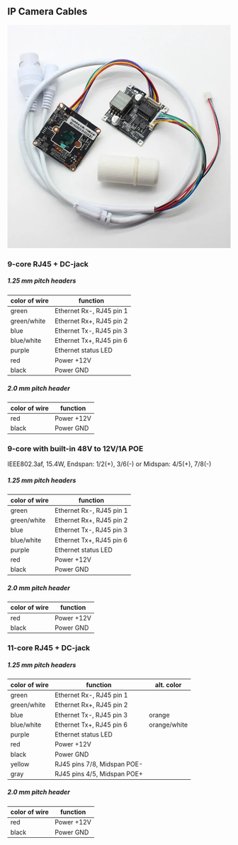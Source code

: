 IP Camera Cables
----------------

![](../../images/ipc-ethernet-cable.jpg)

### 9-core RJ45 + DC-jack

##### 1.25 mm pitch headers

| color of wire | function                 |
|---------------|--------------------------|
| green         | Ethernet Rx-, RJ45 pin 1 |
| green/white   | Ethernet Rx+, RJ45 pin 2 |
| blue          | Ethernet Tx-, RJ45 pin 3 |
| blue/white    | Ethernet Tx+, RJ45 pin 6 |
| purple        | Ethernet status LED      |
| red           | Power +12V               |
| black         | Power GND                |

##### 2.0 mm pitch header

| color of wire | function   |
|---------------|------------|
| red           | Power +12V |
| black         | Power GND  |


### 9-core with built-in 48V to 12V/1A POE

IEEE802.3af, 15.4W, Endspan: 1/2(+), 3/6(-) or Midspan: 4/5(+), 7/8(-)

##### 1.25 mm pitch headers

| color of wire | function                 |
|---------------|--------------------------|
| green         | Ethernet Rx-, RJ45 pin 1 |
| green/white   | Ethernet Rx+, RJ45 pin 2 |
| blue          | Ethernet Tx-, RJ45 pin 3 |
| blue/white    | Ethernet Tx+, RJ45 pin 6 |
| purple        | Ethernet status LED      |
| red           | Power +12V               |
| black         | Power GND                |

##### 2.0 mm pitch header

| color of wire | function   |
|---------------|------------|
| red           | Power +12V |
| black         | Power GND  |

### 11-core RJ45 + DC-jack

##### 1.25 mm pitch headers

| color of wire | function                    | alt. color   |
|---------------|-----------------------------|--------------|
| green         | Ethernet Rx-, RJ45 pin 1    |              |
| green/white   | Ethernet Rx+, RJ45 pin 2    |              |
| blue          | Ethernet Tx-, RJ45 pin 3    | orange       |
| blue/white    | Ethernet Tx+, RJ45 pin 6    | orange/white |
| purple        | Ethernet status LED         |              |
| red           | Power +12V                  |              |
| black         | Power GND                   |              |
| yellow        | RJ45 pins 7/8, Midspan POE- |              |
| gray          | RJ45 pins 4/5, Midspan POE+ |              |

##### 2.0 mm pitch header

| color of wire | function   |
|---------------|------------|
| red           | Power +12V |
| black         | Power GND  |

